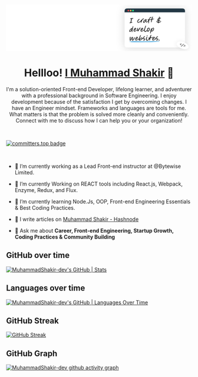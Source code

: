 ![GitHub-bg](https://github.com/MuhammadShakir-dev/MuhammadShakir-dev/blob/main/LinkedIn%20cover%20-%202.png)

<h1 align="center">Hellloo!   <a href="https://m-shakir.vercel.app/" target="blank"> I Muhammad Shakir</a>  👋</h1> 

<p align='center'>
I'm a solution-oriented Front-end Developer, lifelong learner, and adventurer with a professional background in Software Engineering. I enjoy development because of the satisfaction I get by overcoming changes. I have an Engineer mindset. Frameworks and languages are tools for me. What matters is that the problem is solved more cleanly and conveniently. Connect with me to discuss how I can help you or your organization!
</p>

<br>

[![committers.top badge](https://user-badge.committers.top/pakistan/MuhammadShakir-dev.svg)](https://user-badge.committers.top/pakistan/MuhammadShakir-dev)

<br>

- 🔭 I’m currently working as a Lead Front-end instructor at @Bytewise Limited. 

- 🌱 I’m currently Working on REACT tools including React.js, Webpack, Enzyme, Redux, and Flux.
  
- 🌱 I’m currently learning Node.Js, OOP, Front-end Engineering Essentials & Best Coding Practices.

- 📝 I write articles on [Muhammad Shakir - Hashnode](https://muhammadshakir.hashnode.dev/)

- 💬 Ask me about **Career, Front-end Engineering, Startup Growth, Coding Practices & Community Building**

 
## GitHub over time
[![MuhammadShakir-dev's GitHub | Stats](https://stats.quine.sh/MuhammadShakir-dev/github?theme=dark)](https://quine.sh)
 
## Languages over time
[![MuhammadShakir-dev's GitHub | Languages Over Time](https://stats.quine.sh/MuhammadShakir-dev/languages-over-time?theme=dark)](https://quine.sh)

## GitHub Streak
[![GitHub Streak](https://streak-stats.demolab.com?user=MuhammadShakir-dev&theme=dark&hide_border=true)](https://git.io/streak-stats)

## GitHub Graph
[![MuhammadShakir-dev github activity graph](https://github-readme-activity-graph.vercel.app/graph?username=MuhammadShakir-dev&theme=github-compact	)](https://github.com/MuhammadShakir-dev/github-readme-activity-graph)


